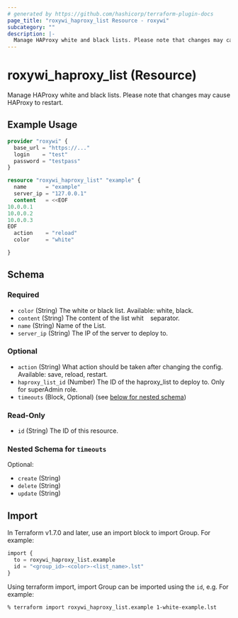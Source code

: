 ```yaml
---
# generated by https://github.com/hashicorp/terraform-plugin-docs
page_title: "roxywi_haproxy_list Resource - roxywi"
subcategory: ""
description: |-
  Manage HAProxy white and black lists. Please note that changes may cause HAProxy to restart.
---
```


# roxywi_haproxy_list (Resource)

Manage HAProxy white and black lists. Please note that changes may cause HAProxy to restart.

## Example Usage

```terraform
provider "roxywi" {
  base_url = "https://..."
  login    = "test"
  password = "testpass"
}

resource "roxywi_haproxy_list" "example" {
  name      = "example"
  server_ip = "127.0.0.1"
  content   = <<EOF
10.0.0.1
10.0.0.2
10.0.0.3
EOF
  action    = "reload"
  color     = "white"

}
```


<!-- schema generated by tfplugindocs -->
## Schema

### Required

- `color` (String) The white or black list. Available: white, black.
- `content` (String) The content of the list whit `
` separator.
- `name` (String) Name of the List.
- `server_ip` (String) The IP of the server to deploy to.

### Optional

- `action` (String) What action should be taken after changing the config. Available: save, reload, restart.
- `haproxy_list_id` (Number) The ID of the haproxy_list to deploy to. Only for superAdmin role.
- `timeouts` (Block, Optional) (see [below for nested schema](#nestedblock--timeouts))

### Read-Only

- `id` (String) The ID of this resource.

<a id="nestedblock--timeouts"></a>
### Nested Schema for `timeouts`

Optional:

- `create` (String)
- `delete` (String)
- `update` (String)

## Import

In Terraform v1.7.0 and later, use an import block to import Group. For example:

```terraform
import {
  to = roxywi_haproxy_list.example
  id = "<group_id>-<color>-<list_name>.lst"
}
```

Using terraform import, import Group can be imported using the `id`, e.g. For example:

```shell
% terraform import roxywi_haproxy_list.example 1-white-example.lst
```